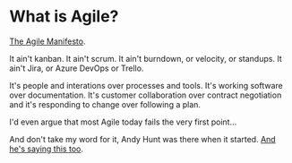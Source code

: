 # What is Agile?

[The Agile Manifesto](https://agilemanifesto.org/).

It ain't kanban. It ain't scrum. It ain't burndown, or velocity, or standups. It ain't Jira, or Azure DevOps or Trello.

It's people and interations over processes and tools. It's working software over documentation. It's customer collaboration over contract negotiation and it's responding to change over following a plan. 

I'd even argue that most Agile today fails the very first point...

And don't take my word for it, Andy Hunt was there when it started. [And he's saying this too](https://www.youtube.com/watch?v=a-BOSpxYJ9M).